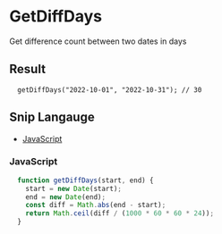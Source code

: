 # GetDiffDays
Get difference count between two dates in days

## Result
```
  getDiffDays("2022-10-01", "2022-10-31"); // 30
```

## Snip Langauge
* [JavaScript](#javascript)

### JavaScript
```js
  function getDiffDays(start, end) {
    start = new Date(start);
    end = new Date(end);
    const diff = Math.abs(end - start);
    return Math.ceil(diff / (1000 * 60 * 60 * 24));
  }
```

